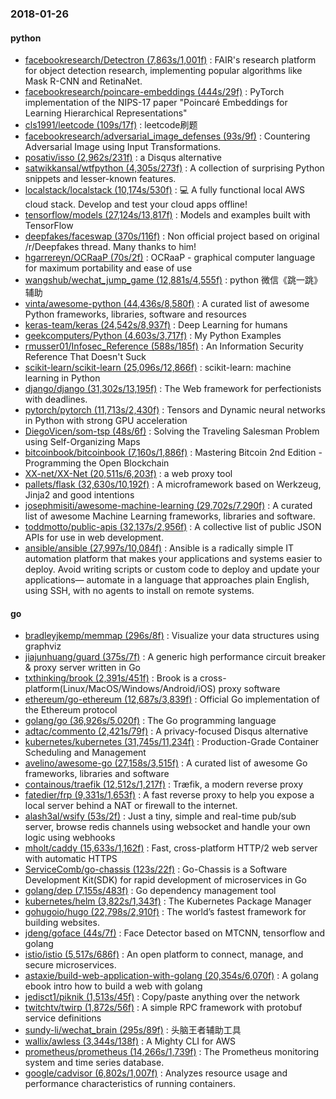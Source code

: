 ### 2018-01-26

#### python
* [facebookresearch/Detectron (7,863s/1,001f)](https://github.com/facebookresearch/Detectron) : FAIR's research platform for object detection research, implementing popular algorithms like Mask R-CNN and RetinaNet.
* [facebookresearch/poincare-embeddings (444s/29f)](https://github.com/facebookresearch/poincare-embeddings) : PyTorch implementation of the NIPS-17 paper "Poincaré Embeddings for Learning Hierarchical Representations"
* [cls1991/leetcode (109s/17f)](https://github.com/cls1991/leetcode) : leetcode刷题
* [facebookresearch/adversarial_image_defenses (93s/9f)](https://github.com/facebookresearch/adversarial_image_defenses) : Countering Adversarial Image using Input Transformations.
* [posativ/isso (2,962s/231f)](https://github.com/posativ/isso) : a Disqus alternative
* [satwikkansal/wtfpython (4,305s/273f)](https://github.com/satwikkansal/wtfpython) : A collection of surprising Python snippets and lesser-known features.
* [localstack/localstack (10,174s/530f)](https://github.com/localstack/localstack) : 💻 A fully functional local AWS cloud stack. Develop and test your cloud apps offline!
* [tensorflow/models (27,124s/13,817f)](https://github.com/tensorflow/models) : Models and examples built with TensorFlow
* [deepfakes/faceswap (370s/116f)](https://github.com/deepfakes/faceswap) : Non official project based on original /r/Deepfakes thread. Many thanks to him!
* [hgarrereyn/OCRaaP (70s/2f)](https://github.com/hgarrereyn/OCRaaP) : OCRaaP - graphical computer language for maximum portability and ease of use
* [wangshub/wechat_jump_game (12,881s/4,555f)](https://github.com/wangshub/wechat_jump_game) : python 微信《跳一跳》辅助
* [vinta/awesome-python (44,436s/8,580f)](https://github.com/vinta/awesome-python) : A curated list of awesome Python frameworks, libraries, software and resources
* [keras-team/keras (24,542s/8,937f)](https://github.com/keras-team/keras) : Deep Learning for humans
* [geekcomputers/Python (4,603s/3,717f)](https://github.com/geekcomputers/Python) : My Python Examples
* [rmusser01/Infosec_Reference (588s/185f)](https://github.com/rmusser01/Infosec_Reference) : An Information Security Reference That Doesn't Suck
* [scikit-learn/scikit-learn (25,096s/12,866f)](https://github.com/scikit-learn/scikit-learn) : scikit-learn: machine learning in Python
* [django/django (31,302s/13,195f)](https://github.com/django/django) : The Web framework for perfectionists with deadlines.
* [pytorch/pytorch (11,713s/2,430f)](https://github.com/pytorch/pytorch) : Tensors and Dynamic neural networks in Python with strong GPU acceleration
* [DiegoVicen/som-tsp (48s/6f)](https://github.com/DiegoVicen/som-tsp) : Solving the Traveling Salesman Problem using Self-Organizing Maps
* [bitcoinbook/bitcoinbook (7,160s/1,886f)](https://github.com/bitcoinbook/bitcoinbook) : Mastering Bitcoin 2nd Edition - Programming the Open Blockchain
* [XX-net/XX-Net (20,511s/6,203f)](https://github.com/XX-net/XX-Net) : a web proxy tool
* [pallets/flask (32,630s/10,192f)](https://github.com/pallets/flask) : A microframework based on Werkzeug, Jinja2 and good intentions
* [josephmisiti/awesome-machine-learning (29,702s/7,290f)](https://github.com/josephmisiti/awesome-machine-learning) : A curated list of awesome Machine Learning frameworks, libraries and software.
* [toddmotto/public-apis (32,137s/2,956f)](https://github.com/toddmotto/public-apis) : A collective list of public JSON APIs for use in web development.
* [ansible/ansible (27,997s/10,084f)](https://github.com/ansible/ansible) : Ansible is a radically simple IT automation platform that makes your applications and systems easier to deploy. Avoid writing scripts or custom code to deploy and update your applications— automate in a language that approaches plain English, using SSH, with no agents to install on remote systems.

#### go
* [bradleyjkemp/memmap (296s/8f)](https://github.com/bradleyjkemp/memmap) : Visualize your data structures using graphviz
* [jiajunhuang/guard (375s/7f)](https://github.com/jiajunhuang/guard) : A generic high performance circuit breaker & proxy server written in Go
* [txthinking/brook (2,391s/451f)](https://github.com/txthinking/brook) : Brook is a cross-platform(Linux/MacOS/Windows/Android/iOS) proxy software
* [ethereum/go-ethereum (12,687s/3,839f)](https://github.com/ethereum/go-ethereum) : Official Go implementation of the Ethereum protocol
* [golang/go (36,926s/5,020f)](https://github.com/golang/go) : The Go programming language
* [adtac/commento (2,421s/79f)](https://github.com/adtac/commento) : A privacy-focused Disqus alternative
* [kubernetes/kubernetes (31,745s/11,234f)](https://github.com/kubernetes/kubernetes) : Production-Grade Container Scheduling and Management
* [avelino/awesome-go (27,158s/3,515f)](https://github.com/avelino/awesome-go) : A curated list of awesome Go frameworks, libraries and software
* [containous/traefik (12,512s/1,217f)](https://github.com/containous/traefik) : Træfik, a modern reverse proxy
* [fatedier/frp (9,331s/1,653f)](https://github.com/fatedier/frp) : A fast reverse proxy to help you expose a local server behind a NAT or firewall to the internet.
* [alash3al/wsify (53s/2f)](https://github.com/alash3al/wsify) : Just a tiny, simple and real-time pub/sub server, browse redis channels using websocket and handle your own logic using webhooks
* [mholt/caddy (15,633s/1,162f)](https://github.com/mholt/caddy) : Fast, cross-platform HTTP/2 web server with automatic HTTPS
* [ServiceComb/go-chassis (123s/22f)](https://github.com/ServiceComb/go-chassis) : Go-Chassis is a Software Development Kit(SDK) for rapid development of microservices in Go
* [golang/dep (7,155s/483f)](https://github.com/golang/dep) : Go dependency management tool
* [kubernetes/helm (3,822s/1,343f)](https://github.com/kubernetes/helm) : The Kubernetes Package Manager
* [gohugoio/hugo (22,798s/2,910f)](https://github.com/gohugoio/hugo) : The world’s fastest framework for building websites.
* [jdeng/goface (44s/7f)](https://github.com/jdeng/goface) : Face Detector based on MTCNN, tensorflow and golang
* [istio/istio (5,517s/686f)](https://github.com/istio/istio) : An open platform to connect, manage, and secure microservices.
* [astaxie/build-web-application-with-golang (20,354s/6,070f)](https://github.com/astaxie/build-web-application-with-golang) : A golang ebook intro how to build a web with golang
* [jedisct1/piknik (1,513s/45f)](https://github.com/jedisct1/piknik) : Copy/paste anything over the network
* [twitchtv/twirp (1,872s/56f)](https://github.com/twitchtv/twirp) : A simple RPC framework with protobuf service definitions
* [sundy-li/wechat_brain (295s/89f)](https://github.com/sundy-li/wechat_brain) : 头脑王者辅助工具
* [wallix/awless (3,344s/138f)](https://github.com/wallix/awless) : A Mighty CLI for AWS
* [prometheus/prometheus (14,266s/1,739f)](https://github.com/prometheus/prometheus) : The Prometheus monitoring system and time series database.
* [google/cadvisor (6,802s/1,007f)](https://github.com/google/cadvisor) : Analyzes resource usage and performance characteristics of running containers.
